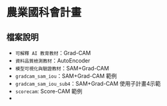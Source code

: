 # 農業國科會計畫

## 檔案說明
- `可解釋 AI 教育教材`：Grad-CAM
- `資料品質檢測教材`：AutoEncoder
- `模型可視化與驗證教材`：SAM+Grad-CAM
- `gradcam_sam_iou`：SAM+Grad-CAM 範例
- `gradcam_sam_iou_sub4`：SAM+Grad-CAM 使用子計畫4示範
- `scorecam`: Score-CAM 範例
- 
